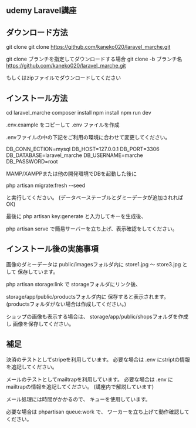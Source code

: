 ## udemy Laravel講座

## ダウンロード方法
git clone
git clone https://github.com/kaneko020/laravel_marche.git

git clone ブランチを指定してダウンロードする場合
git clone -b ブランチ名 https://github.com/kaneko020/laravel_marche.git

もしくはzipファイルでダウンロードしてください


## インストール方法

cd laravel_marche
composer install
npm install
npm run dev

.env.example をコピーして .env ファイルを作成

.envファイルの中の下記をご利用の環境に合わせて変更してください。

DB_CONN_ECTION=mysql
DB_HOST=127.0.0.1
DB_PORT=3306
DB_DATABASE=laravel_marche
DB_USERNAME=marche
DB_PASSWORD=root

MAMP/XAMPPまたは他の開発環境でDBを起動した後に

php artisan migrate:fresh --seed

と実行してください。
(データベーステーブルとダミーデータが追加されればOK)

最後に
php artisan key:generate
と入力してキーを生成後、

php artisan serve
で簡易サーバーを立ち上げ、表示確認をしてください。


## インストール後の実施事項

画像のダミーデータは
public/imagesフォルダ内に
store1.jpg 〜 store3.jpg として
保存しています。

php artisan storage:link で
storageフォルダにリンク後、

storage/app/public/productsフォルダ内に
保存すると表示されます。
(productsフォルダがない場合は作成してください。)

ショップの画像も表示する場合は、
storage/app/public/shopsフォルダを作成し
画像を保存してください。

## 補足

決済のテストとしてstripeを利用しています。
必要な場合は .env にstriptの情報を追記してください。

メールのテストとしてmailtrapを利用しています。
必要な場合は .env にmailtrapの情報を追記してください。
(講座内で解説しています)

メール処理には時間がかかるので、
キューを使用しています。

必要な場合は phpartisan queue:work で、
ワーカーを立ち上げて動作確認してください。